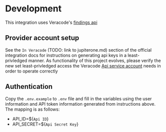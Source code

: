 # Development

This integration uses Veracode's
[findings api](https://docs.veracode.com/r/c_findings_v2_intro)

## Provider account setup

See the `In Veracode` (TODO: link to jupiterone.md) section of the official
integration docs for instructions on generating api keys in a least-privledged
manner. As functionality of this project evolves, please verify the new set
least-privledged access the Veracode
[Api service account](https://docs.veracode.com/r/c_about_veracode_accounts)
needs in order to operate correctly

## Authentication

Copy the `.env.example` to `.env` file and fill in the variables using the user
information and API token information generated from instructions above. The
mapping is as follows:

- API_ID=${`Api ID`}
- API_SECRET=${`Api Secret Key`}
